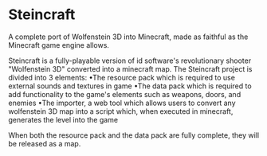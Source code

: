 # Steincraft
A complete port of Wolfenstein 3D into Minecraft, made as faithful as the Minecraft game engine allows.

Steincraft is a fully-playable version of id software's revolutionary shooter "Wolfenstein 3D" converted into a minecraft map. The Steincraft project is divided into 3 elements: 
•The resource pack which is required to use external sounds and textures in game
•The data pack which is required to add functionality to the game's elements such as weapons, doors, and enemies
•The importer, a web tool which allows users to convert any wolfenstein 3D map into a script which, when executed in minecraft, generates the level into the game

When both the resource pack and the data pack are fully complete, they will be released as a map.
